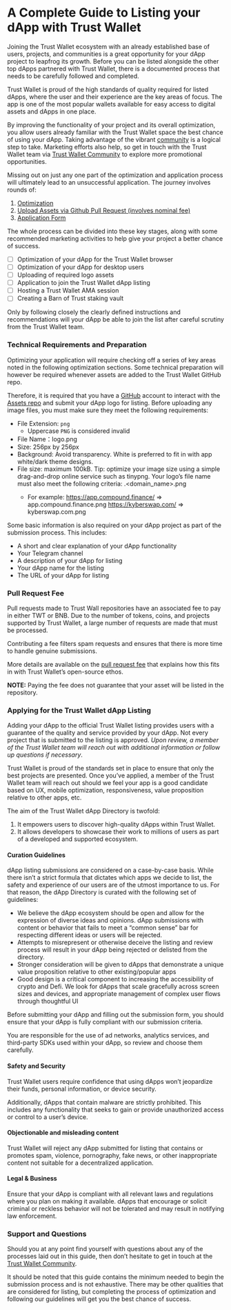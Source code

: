 # A Complete Guide to Listing your dApp with Trust Wallet

Joining the Trust Wallet ecosystem with an already established base of users, projects, and communities is a great opportunity for your dApp project to leapfrog its growth. Before you can be listed alongside the other top dApps partnered with Trust Wallet, there is a documented process that needs to be carefully followed and completed.

Trust Wallet is proud of the high standards of quality required for listed dApps, where the user and their experience are the key areas of focus. The app is one of the most popular wallets available for easy access to digital assets and dApps in one place.

By improving the functionality of your project and its overall optimization, you allow users already familiar with the Trust Wallet space the best chance of using your dApp. Taking advantage of the vibrant [community](https://x.com/trustwalletapp) is a logical step to take. Marketing efforts also help, so get in touch with the Trust Wallet team via [Trust Wallet Community](https://community.trustwallet.com/) to explore more promotional opportunities.

Missing out on just any one part of the optimization and application process will ultimately lead to an unsuccessful application. The journey involves rounds of:

1. [Optimization](dApps/mobile-optimize.md)
2. [Upload Assets via Github Pull Request (involves nominal fee)](#technical-requirements-and-preperation)
3. [Application Form](https://trustwallet.com/submit-dApp)

The whole process can be divided into these key stages, along with some recommended marketing activities to help give your project a better chance of success.

- [ ] Optimization of your dApp for the Trust Wallet browser
- [ ] Optimization of your dApp for desktop users
- [ ] Uploading of required logo assets
- [ ] Application to join the Trust Wallet dApp listing
- [ ] Hosting a Trust Wallet AMA session
- [ ] Creating a Barn of Trust staking vault

Only by following closely the clearly defined instructions and recommendations will your dApp be able to join the list after careful scrutiny from the Trust Wallet team.

### Technical Requirements and Preparation

Optimizing your application will require checking off a series of key areas noted in the following optimization sections. Some technical preparation will however be required whenever assets are added to the Trust Wallet GitHub repo.

Therefore, it is required that you have a [GitHub](https://github.com) account to interact with the [Assets repo](https://github.com/trustwallet/assets) and submit your dApp logo for listing. Before uploading any image files, you must make sure they meet the following requirements:

- File Extension: `png`
  - Uppercase `PNG` is considered invalid
- File Name：logo.png
- Size: 256px by 256px
- Background: Avoid transparency. White is preferred to fit in with app white/dark theme designs.
- File size: maximum 100kB. Tip: optimize your image size using a simple drag-and-drop online service such as tinypng. Your logo’s file name must also meet the following criteria: <subdomain>.<domain_name>.png
  - For example: https://app.compound.finance/ => app.compound.finance.png
    https://kyberswap.com/ => kyberswap.com.png

Some basic information is also required on your dApp project as part of the submission process. This includes:

- A short and clear explanation of your dApp functionality
- Your Telegram channel
- A description of your dApp for listing
- Your dApp name for the listing
- The URL of your dApp for listing

### Pull Request Fee

Pull requests made to Trust Wall repositories have an associated fee to pay in either TWT or BNB. Due to the number of tokens, coins, and projects supported by Trust Wallet, a large number of requests are made that must be processed.

Contributing a fee filters spam requests and ensures that there is more time to handle genuine submissions.

More details are available on the [pull request fee](../assets/pr-fee.md) that explains how this fits in with Trust Wallet’s open-source ethos.

**NOTE:** Paying the fee does not guarantee that your asset will be listed in the repository.

### Applying for the Trust Wallet dApp Listing

Adding your dApp to the official Trust Wallet listing provides users with a guarantee of the quality and service provided by your dApp. Not every project that is submitted to the listing is approved. _Upon review, a member of the Trust Wallet team will reach out with additional information or follow up questions if necessary_.

Trust Wallet is proud of the standards set in place to ensure that only the best projects are presented. Once you’ve applied, a member of the Trust Wallet team will reach out should we feel your app is a good candidate based on UX, mobile optimization, responsiveness, value proposition relative to other apps, etc.

The aim of the Trust Wallet dApp Directory is twofold:

1. It empowers users to discover high-quality dApps within Trust Wallet.
2. It allows developers to showcase their work to millions of users as part of a developed and supported ecosystem.

#### Curation Guidelines

dApp listing submissions are considered on a case-by-case basis. While there isn’t a strict formula that dictates which apps we decide to list, the safety and experience of our users are of the utmost importance to us. For that reason, the dApp Directory is curated with the following set of guidelines:

- We believe the dApp ecosystem should be open and allow for the expression of diverse ideas and opinions. dApp submissions with content or behavior that fails to meet a “common sense” bar for respecting different ideas or users will be rejected.
- Attempts to misrepresent or otherwise deceive the listing and review process will result in your dApp being rejected or delisted from the directory.
- Stronger consideration will be given to dApps that demonstrate a unique value proposition relative to other existing/popular apps
- Good design is a critical component to increasing the accessibility of crypto and Defi. We look for dApps that scale gracefully across screen sizes and devices, and appropriate management of complex user flows through thoughtful UI

Before submitting your dApp and filling out the submission form, you should ensure that your dApp is fully compliant with our submission criteria.

You are responsible for the use of ad networks, analytics services, and third-party SDKs used within your dApp, so review and choose them carefully.

#### Safety and Security

Trust Wallet users require confidence that using dApps won’t jeopardize their funds, personal information, or device security.

Additionally, dApps that contain malware are strictly prohibited. This includes any functionality that seeks to gain or provide unauthorized access or control to a user’s device.

#### Objectionable and misleading content

Trust Wallet will reject any dApp submitted for listing that contains or promotes spam, violence, pornography, fake news, or other inappropriate content not suitable for a decentralized application.

#### Legal & Business

Ensure that your dApp is compliant with all relevant laws and regulations where you plan on making it available. dApps that encourage or solicit criminal or reckless behavior will not be tolerated and may result in notifying law enforcement.

### Support and Questions

Should you at any point find yourself with questions about any of the processes laid out in this guide, then don’t hesitate to get in touch at the [Trust Wallet Community](https://community.trustwallet.com/).

It should be noted that this guide contains the minimum needed to begin the submission process and is not exhaustive. There may be other qualities that are considered for listing, but completing the process of optimization and following our guidelines will get you the best chance of success.
